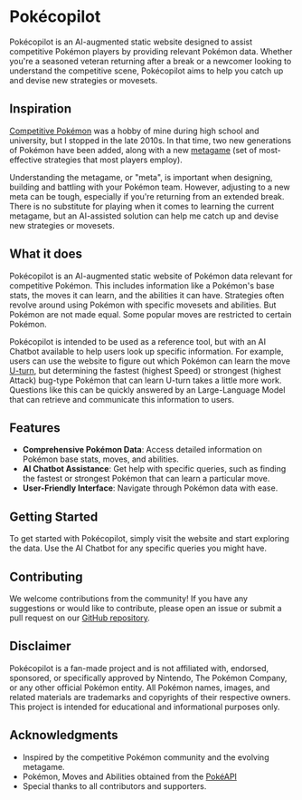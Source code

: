 # Pokécopilot

Pokécopilot is an AI-augmented static website designed to assist competitive 
Pokémon players by providing relevant Pokémon data. Whether you're a seasoned 
veteran returning after a break or a newcomer looking to understand the 
competitive scene, Pokécopilot aims to help you catch up and devise new 
strategies or movesets.

## Inspiration

[Competitive Pokémon](https://en.wikipedia.org/wiki/Pok%C3%A9mon_competitive_play) 
was a hobby of mine during high school and university, but I stopped in the 
late 2010s. In that time, two new generations of Pokémon have been added, 
along with a new [metagame](https://en.wikipedia.org/wiki/Metagame) (set of 
most-effective strategies that most players employ).

Understanding the metagame, or "meta", is important when designing, building and battling with 
your Pokémon team. However, adjusting to a new meta can be tough, especially if 
you're returning from an extended break. There is no substitute for playing 
when it comes to learning the current metagame, but an AI-assisted solution can 
help me catch up and devise new strategies or movesets.

## What it does

Pokécopilot is an AI-augmented static website of Pokémon data relevant for 
competitive Pokémon. This includes information like a Pokémon's base stats, the 
moves it can learn, and the abilities it can have. Strategies often revolve 
around using Pokémon with specific movesets and abilities. But Pokémon are not 
made equal. Some popular moves are restricted to certain Pokémon.

Pokécopilot is intended to be used as a reference tool, but with an AI Chatbot 
available to help users look up specific information. For example, users can 
use the website to figure out which Pokémon can learn the move 
[U-turn](https://bulbapedia.bulbagarden.net/wiki/U-turn_(move)), but determining 
the fastest (highest Speed) or strongest (highest Attack) bug-type Pokémon that 
can learn U-turn takes a little more work. Questions like this can be quickly answered by an Large-Language Model
that can retrieve and communicate this information to users.

## Features

- **Comprehensive Pokémon Data**: Access detailed information on Pokémon base 
  stats, moves, and abilities.
- **AI Chatbot Assistance**: Get help with specific queries, such as finding 
  the fastest or strongest Pokémon that can learn a particular move.
- **User-Friendly Interface**: Navigate through Pokémon data with ease.

## Getting Started

To get started with Pokécopilot, simply visit the website and start exploring 
the data. Use the AI Chatbot for any specific queries you might have.

## Contributing

We welcome contributions from the community! If you have any suggestions or 
would like to contribute, please open an issue or submit a pull request on our 
[GitHub repository](https://github.com/rjwignar/pokecopilot).

## Disclaimer

Pokécopilot is a fan-made project and is not affiliated with, endorsed, 
sponsored, or specifically approved by Nintendo, The Pokémon Company, or any 
other official Pokémon entity. All Pokémon names, images, and related 
materials are trademarks and copyrights of their respective owners. This 
project is intended for educational and informational purposes only.

## Acknowledgments

- Inspired by the competitive Pokémon community and the evolving metagame.
- Pokémon, Moves and Abilities obtained from the [PokéAPI](https://pokeapi.co/)
- Special thanks to all contributors and supporters.
